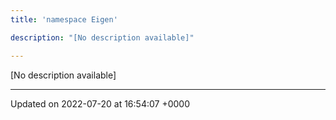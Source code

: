 ```yaml
---
title: 'namespace Eigen'

description: "[No description available]"

---
```







[No description available]






-------------------------------

Updated on 2022-07-20 at 16:54:07 +0000